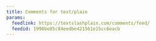 ```yaml
---
title: Comments for text/plain
params:
  feedlink: https://textslashplain.com/comments/feed/
  feedid: 1998be85c84eedbe421561e15cc6eacb
---
```

